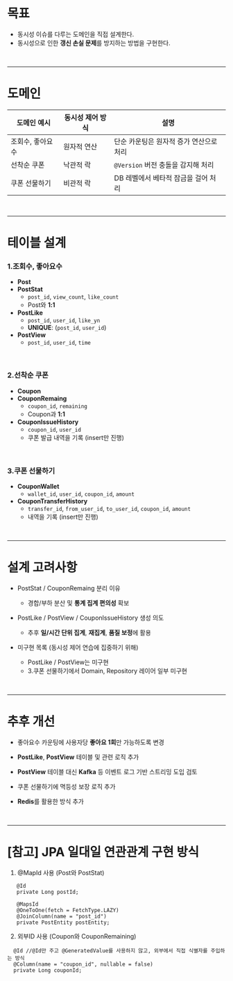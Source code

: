 # 목표
- 동시성 이슈를 다루는 도메인을 직접 설계한다.
- 동시성으로 인한 **갱신 손실 문제**를 방지하는 방법을 구현한다.

<br/>

---

# 도메인
| 도메인 예시         | 동시성 제어 방식 | 설명                                |
|---------------------|------------------|-------------------------------------|
| 조회수, 좋아요 수   | 원자적 연산      | 단순 카운팅은 원자적 증가 연산으로 처리 |
| 선착순 쿠폰         | 낙관적 락        | `@Version` 버전 충돌을 감지해 처리   |
| 쿠폰 선물하기        | 비관적 락        | DB 레벨에서 베타적 잠금을 걸어 처리   |


<br/>

---

# 테이블 설계

### 1.조회수, 좋아요수
- **Post**
- **PostStat**
  - `post_id`, `view_count`, `like_count`
  - Post와 **1:1**
- **PostLike**
  - `post_id`, `user_id`, `like_yn`
  - **UNIQUE**: (`post_id`, `user_id`)
- **PostView**
  - `post_id`, `user_id`, `time`

<br/>

### 2.선착순 쿠폰
- **Coupon**
- **CouponRemaing**
  - `coupon_id`, `remaining`
  - Coupon과 **1:1**
- **CouponIssueHistory**
  - `coupon_id`, `user_id`
  - 쿠폰 발급 내역을 기록 (insert만 진행)
 
<br/>

### 3.쿠폰 선물하기
- **CouponWallet**
  - `wallet_id`, `user_id`, `coupon_id`, `amount`
- **CouponTransferHistory**
  - `transfer_id`, `from_user_id`, `to_user_id`, `coupon_id`, `amount`
  - 내역을 기록 (insert만 진행)
 

<br/>

---

# 설계 고려사항
- PostStat / CouponRemaing 분리 이유
  - 경합/부하 분산 및 **통계 집계 편의성** 확보
 
- PostLike / PostView / CouponIssueHistory 생성 의도
  - 추후 **일/시간 단위 집계**, **재집계**, **품질 보정**에 활용

- 미구현 목록 (동시성 제어 연습에 집중하기 위해)
  - PostLike / PostView는 미구현
  - 3.쿠폰 선물하기에서 Domain, Repository 레이어 일부 미구현



<br/>

---

# 추후 개선
- 좋아요수 카운팅에 사용자당 **좋아요 1회**만 가능하도록 변경
- **PostLike**, **PostView** 테이블 및 관련 로직 추가
- **PostView** 테이블 대신 **Kafka** 등 이벤트 로그 기반 스트리밍 도입 검토

- 쿠폰 선물하기에 멱등성 보장 로직 추가
- **Redis**를 활용한 방식 추가


<br/>

---


# [참고] JPA 일대일 연관관계 구현 방식
1. @MapId 사용 (Post와 PostStat)

  ```
     @Id
     private Long postId;

     @MapsId
     @OneToOne(fetch = FetchType.LAZY)
     @JoinColumn(name = "post_id")
     private PostEntity postEntity;
  ```
    
2. 외부ID 사용 (Coupon와 CouponRemaining)
  
  ```
    @Id //@Id만 주고 @GeneratedValue를 사용하지 않고, 외부에서 직접 식별자를 주입하는 방식
    @Column(name = "coupon_id", nullable = false)
    private Long couponId;
  ```

